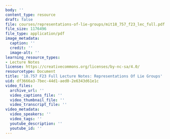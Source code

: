 ```yaml
---
body: ''
content_type: resource
draft: false
file: courses/representations-of-lie-groups/mit18_757_f23_lec_full.pdf
file_size: 1176496
file_type: application/pdf
image_metadata:
  caption: ''
  credit: ''
  image-alt: ''
learning_resource_types:
- Lecture Notes
license: https://creativecommons.org/licenses/by-nc-sa/4.0/
resourcetype: Document
title: '18.757 F23 Full Lecture Notes: Representations Of Lie Groups'
uid: df3666a3-7bec-44d1-aed0-2e6343d61e1c
video_files:
  archive_url: ''
  video_captions_file: ''
  video_thumbnail_file: ''
  video_transcript_file: ''
video_metadata:
  video_speakers: ''
  video_tags: ''
  youtube_description: ''
  youtube_id: ''
---
```

